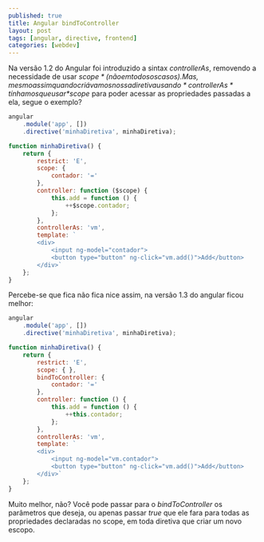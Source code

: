 ```yaml
---
published: true
title: Angular bindToController
layout: post
tags: [angular, directive, frontend]
categories: [webdev]
---
```

Na versão 1.2 do Angular foi introduzido a sintax *controllerAs*, removendo a necessidade de usar *$scope* (não em todos os casos). Mas, mesmo assim quando criávamos nossa diretiva usando *controllerAs* tínhamos que usar *$scope* para poder acessar as propriedades passadas a ela, segue o exemplo?

~~~ js
angular
    .module('app', [])
    .directive('minhaDiretiva', minhaDiretiva);

function minhaDiretiva() {
    return {
        restrict: 'E',
        scope: {
            contador: '='
        },
        controller: function ($scope) {
            this.add = function () {
                ++$scope.contador;
            };
        },
        controllerAs: 'vm',
        template: `
        <div>
            <input ng-model="contador">
            <button type="button" ng-click="vm.add()">Add</button>
        </div>`
    };
}
~~~

Percebe-se que fica não fica nice assim, na versão 1.3 do angular ficou melhor:

~~~ js
angular
    .module('app', [])
    .directive('minhaDiretiva', minhaDiretiva);

function minhaDiretiva() {
    return {
        restrict: 'E',
        scope: { },
        bindToController: {
            contador: '='   
        },
        controller: function () {
            this.add = function () {
                ++this.contador;
            };
        },
        controllerAs: 'vm',
        template: `
        <div>
            <input ng-model="vm.contador">
            <button type="button" ng-click="vm.add()">Add</button>
        </div>`
    };
}
~~~

Muito melhor, não? Você pode passar para o *bindToController* os parâmetros que deseja, ou apenas passar *true* que ele fara para todas as propriedades declaradas no scope, em toda diretiva que criar um novo escopo.